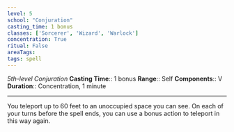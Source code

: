 ```yaml
---
level: 5
school: "Conjuration"
casting_time: 1 bonus
classes: ['Sorcerer', 'Wizard', 'Warlock']
concentration: True
ritual: False
areaTags: 
tags: spell
---
```


_5th-level Conjuration_
**Casting Time**:: 1 bonus
**Range**:: Self
**Components**:: V
**Duration**:: Concentration, 1 minute

---

You teleport up to 60 feet to an unoccupied space you can see. On each of your turns before the spell ends, you can use a bonus action to teleport in this way again.



